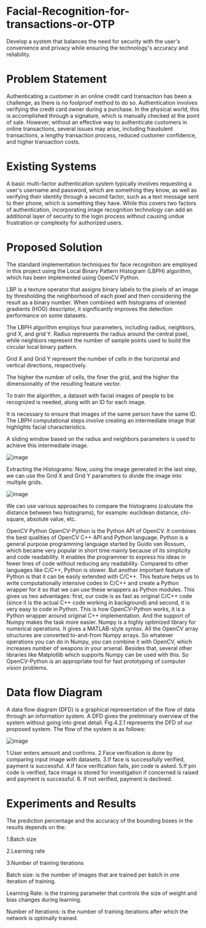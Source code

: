 # Facial-Recognition-for-transactions-or-OTP

Develop a system that balances the need for security with the user's convenience and privacy while ensuring the technology's accuracy and reliability.

# Problem Statement
Authenticating a customer in an online credit card transaction has been a challenge, as there is no foolproof method to do so. Authentication involves verifying the credit card owner during a purchase. In the physical world, this is accomplished through a signature, which is manually checked at the point of sale. However, without an effective way to authenticate customers in online transactions, several issues may arise, including fraudulent transactions, a lengthy transaction process, reduced customer confidence, and higher transaction costs.

# Existing Systems
A basic multi-factor authentication system typically involves requesting a user's username and password, which are something they know, as well as verifying their identity through a second factor, such as a text message sent to their phone, which is something they have. While this covers two factors of authentication, incorporating image recognition technology can add an additional layer of security to the login process without causing undue frustration or complexity for authorized users.

# Proposed Solution
The standard implementation techniques for face recognition are employed in this project using the Local Binary Pattern Histogram (LBPH) algorithm, which has been implemented using OpenCV Python.

LBP is a texture operator that assigns binary labels to the pixels of an image by thresholding the neighborhood of each pixel and then considering the result as a binary number.
When combined with histograms of oriented gradients (HOG) descriptor, it significantly improves the detection performance on some datasets.

The LBPH algorithm employs four parameters, including radius, neighbors, grid X, and grid Y.
Radius represents the radius around the central pixel, while neighbors represent the number of sample points used to build the circular local binary pattern.

Grid X and Grid Y represent the number of cells in the horizontal and vertical directions, respectively.

The higher the number of cells, the finer the grid, and the higher the dimensionality of the resulting feature vector.

To train the algorithm, a dataset with facial images of people to be recognized is needed, along with an ID for each image.

It is necessary to ensure that images of the same person have the same ID.
The LBPH computational steps involve creating an intermediate image that highlights facial characteristics.

A sliding window based on the radius and neighbors parameters is used to achieve this intermediate image.

![image](https://github.com/TanishaGiri/Facial-Recognition-for-transactions-or-OTP/assets/108277015/4a5f4dbb-64be-4a8c-9e1b-b60ea0401935)

Extracting the Histograms: Now, using the image generated in the last step, we can use the Grid X and Grid Y parameters to divide the image into multiple grids.

![image](https://github.com/TanishaGiri/Facial-Recognition-for-transactions-or-OTP/assets/108277015/908bb837-2ae4-479e-9554-2e1a20d62da5)

We can use various approaches to compare the histograms (calculate the distance between two histograms), for example: euclidean distance, chi-square, absolute value, etc.

OpenCV Python
OpenCV-Python is the Python API of OpenCV. It combines the best qualities of OpenCV C++ API and Python language. Python is a general purpose programming language started by Guido van Rossum, which became very popular in short time mainly because of its simplicity and code readability. It enables the programmer to express his ideas in fewer lines of code without reducing any readability. Compared to other languages like C/C++, Python is slower. But another important feature of Python is that it can be easily extended with C/C++. This feature helps us to write computationally intensive codes in C/C++ and create a Python wrapper for it so that we can use these wrappers as Python modules. This gives us two advantages: first, our code is as fast as original C/C++ code (since it is the actual C++ code working in background) and second, it is very easy to code in Python. This is how OpenCV-Python works, it is a Python wrapper around original C++ implementation. And the support of Numpy makes the task more easier. Numpy is a highly optimized library for numerical operations. It gives a MATLAB-style syntax. All the OpenCV array structures are converted to-and-from Numpy arrays. So whatever operations you can do in Numpy, you can combine it with OpenCV, which increases number of weapons in your arsenal. Besides that, several other libraries like Matplotlib which supports Numpy can be used with this. So OpenCV-Python is an appropriate tool for fast prototyping of computer vision problems.

# Data flow Diagram
A data flow diagram (DFD) is a graphical representation of the flow of data through an information system. A DFD gives the preliminary overview of the system without going into great detail. Fig.4.2.1 represents the DFD of our proposed system. The flow of the system is as follows:

![image](https://github.com/TanishaGiri/Facial-Recognition-for-transactions-or-OTP/assets/108277015/c6a7d178-4a45-4d66-8b85-f733d9ba1d1d)

1.User enters amount and confirms.
2.Face verification is done by comparing input image with datasets.
3.If face is successfully verified, payment is successful.
4.If face verification fails, pin code is asked.
5.If pin code is verified, face image is stored for investigation if concerned is raised and      payment is successful.
6. If not verified, payment is declined.
# Experiments and Results
The prediction percentage and the accuracy of the bounding boxes in the results depends on the:

1.Batch size

2.Learning rate

3.Number of training iterations

Batch size: is the number of images that are trained per batch in one iteration of training.

Learning Rate: is the training parameter that controls the size of weight and bias changes during learning.

Number of Iterations: is the number of training iterations after which the network is optimally trained.
